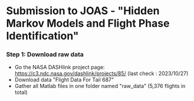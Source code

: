 # Submission to JOAS - "Hidden Markov Models and Flight Phase Identification" 

### Step 1: Download raw data 

- Go the NASA DASHlink project page: https://c3.ndc.nasa.gov/dashlink/projects/85/ (last check : 2023/10/27)
- Download data "Flight Data For Tail 687" 
- Gather all Matlab files in one folder named "raw_data" (5,376 flights in total)

